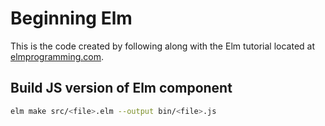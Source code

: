 # Beginning Elm

This is the code created by following along with the Elm tutorial located at [elmprogramming.com](https://elmprogramming.com/).

## Build JS version of Elm component

``` bash
elm make src/<file>.elm --output bin/<file>.js
```
